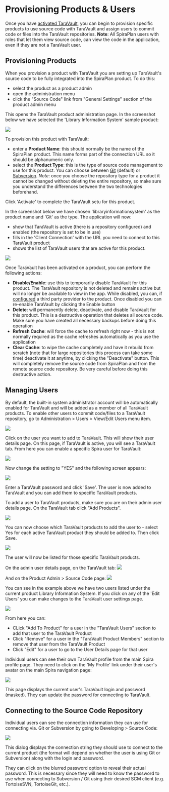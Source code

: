 # Provisioning Products & Users
Once you have [activated TaraVault](Activating-TaraVault.md), you can begin to provision specific products to use source code with TaraVault and assign users to commit code or files into the TaraVault repositories. **Note**: All SpiraPlan users with roles that let them view source code, can view the code in the application, even if they are not a TaraVault user.


## Provisioning Products

When you provision a product with TaraVault you are setting up TaraVault's source code to be fully integrated into the SpiraPlan product. To do this: 

- select the product as a product admin
- open the administration menu
- click the "Source Code" link from "General Settings" section of the product admin menu

This opens the TaraVault product administration page. In the screenshot below we have selected the 'Library Information System' sample product:

![](img/Provisioning_Projects_&_Users_6.png)

To provision this product with TaraVault:

- enter a **Product Name**: this should normally be the name of the SpiraPlan product. This name forms part of the connection URL so it should be alphanumeric only.
- select the **Product Type**: this is the type of source code management to use for this product. You can choose between [Git](Using-Git.md) (default) or [Subversion](Using-Subversion.md). *Note*: once you choose the repository type for a product it cannot be changed without deleting the entire repository, so make sure you understand the differences between the two technologies beforehand.

Click 'Activate' to complete the TaraVault setu for this product.

In the screenshot below we have chosen 'libraryinformationsystem' as the product name and 'Git' as the type. The application will now:

- show that TaraVault is active (there is a repository configured) and enabled (the repository is set to be in use)
- fills in the 'Client Connection' with the URL you need to connect to this TaraVault product
- shows the list of TaraVault users that are active for this product.

![](img/Provisioning_Projects_&_Users_7.png)

Once TaraVault has been activated on a product, you can perform the following actions:

- **Disable/Enable**: use this to temporarily disable TaraVault for this product. The TaraVault repository is not deleted and remains active but will no longer be available to view in the app. While disabled, you can, if [configured](../Spira-Administration-Guide/System.md/#taravault-for-source-code) a third party provider to the product. Once disabled you can re-enable TaraVault by clicking the Enable button
- **Delete**: will permanently delete, deactivate, and disable TaraVault for this product. This is a destructive operation that deletes all source code. Make sure you have created all necessary backups before doing this operation
- **Refresh Cache**: will force the cache to refresh right now - this is not normally required as the cache refreshes automatically as you use the application
- **Clear Cache**: to wipe the cache completely and have it rebuild from scratch (note that for large repositories this process can take some time)
deactivate it at anytime, by clicking the "Deactivate" button. This will completely remove the source code from SpiraPlan and from the remote source code repository. Be very careful before doing this destructive action.


## Managing Users

By default, the built-in system administrator account will be automatically enabled for TaraVault and will be added as a member of all TaraVault products. To enable other users to commit code/files to a TaraVault repository, go to Administration > Users > View/Edit Users menu item.

![](img/Provisioning_Projects_&_Users_8.png)

Click on the user you want to add to TaraVault. This will show their user details page. On this page, if TaraVault is active, you will see a TaraVault tab. From here you can enable a specific Spira user for TaraVault:

![](img/Provisioning_Projects_&_Users_9.png)

Now change the setting to "YES" and the following screen appears:

![](img/Provisioning_Projects_&_Users_10.png)

Enter a TaraVault password and click 'Save'. The user is now added to TaraVault and you can add them to specific TaraVault products.

To add a user to TaraVault products, make sure you are on their admin user details page. On the TaraVault tab click "Add Products".

![](img/Provisioning_Projects_&_Users_11.png)

You can now choose which TaraVault products to add the user to - select Yes for each active TaraVault product they should be added to. Then click Save.

![](img/Provisioning_Projects_&_Users_12.png)

The user will now be listed for those specific TaraVault products.

On the admin user details page, on the TaraVault tab:
![](img/Provisioning_Projects_&_Users_13.png)

And on the Product Admin > Source Code page:
![](img/Provisioning_Projects_&_Users_14.png)

You can see in the example above we have two users listed under the current product Library Information System. If you click on any of the 'Edit Users' you can make changes to the TaraVault user settings page.

![](img/Provisioning_Projects_&_Users_15.png)

From here you can:

- CLick "Add To Product" for a user in the "TaraVault Users" section to add that user to the TaraVault Product
- Click "Remove" for a user in the "TaraVault Product Members" section to remove that user from the TaraVault Product
- Click "Edit" for a user to go to the User Details page for that user 

Individual users can see their own TaraVault profile from the main Spira profile page. They need to click on the 'My Profile' link under their user's avatar on the main Spira navigation page:

![](img/Provisioning_Projects_&_Users_17.png)

This page displays the current user's TaraVault login and password (masked). They can update the password for connecting to TaraVault.


## Connecting to the Source Code Repository

Individual users can see the connection information they can use for connecting via. Git or Subversion by going to Developing > Source Code:

![](img/Provisioning_Projects_&_Users_18.png)

This dialog displays the connection string they should use to connect to the current product (the format will depend on whether the user is using Git or Subversion) along with the login and password.

They can click on the blurred password option to reveal their actual password. This is necessary since they will need to know the password to use when connecting to Subversion / Git using their desired SCM client (e.g. TortoiseSVN, TortoiseGit, etc.).

